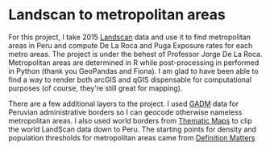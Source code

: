 # Landscan to metropolitan areas

For this project, I take 2015 [Landscan](https://landscan.ornl.gov/) data and use it to find metropolitan areas in Peru and compute De La Roca and Puga Exposure rates for each metro areas. The project is under the behest of Professor Jorge De La Roca.  Metropolitan areas are determined in R while post-processing in performed in Python (thank you GeoPandas and Fiona). I am glad to have been able to find a way to render both arcGIS and qGIS dispensable for computational purposes (of course, they're still great for mapping). 

There are a few additional layers to the project. I used [GADM](https://gadm.org/) data for Peruvian administrative borders so I can geocode otherwise nameless metropolitan areas. I also used world borders from [Thematic Maps](http://thematicmapping.org/downloads/world_borders.php) to clip the world LandScan data down to Peru. The starting points for density and population thresholds for metropolitan areas came from [Definition Matters](https://papers.ssrn.com/sol3/papers.cfm?abstract_id=3298761) 
